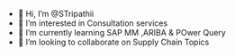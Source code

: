 - 👋 Hi, I’m @STripathii
- 👀 I’m interested in Consultation services
- 🌱 I’m currently learning SAP MM ,ARIBA & POwer Query
- 💞️ I’m looking to collaborate on Supply Chain Topics
<!---
STripathii/STripathii is a ✨ special ✨ repository because its `README.md` (this file) appears on your GitHub profile.
You can click the Preview link to take a look at your changes.
--->
